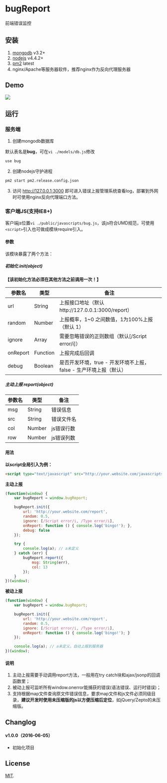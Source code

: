 # bugReport
前端错误监控

## 安装

1. [mongodb](https://www.mongodb.com/cn) v3.2+
2. [nodejs](https://nodejs.org/) v4.4.2+
3. [pm2](https://github.com/Unitech/pm2) latest
4. nginx/Apache等服务器软件，推荐nginx作为反向代理服务器

## Demo

![](http://ww4.sinaimg.cn/large/0060lm7Tgw1f4kpuxytx1j31kw0zkn6p.jpg)

## 运行

### 服务端

1. 创建mongodb数据库

 默认表名是**bug**，可在`vi ./models/db.js`修改
 ```bash
 use bug
 ```

2. 创建nodejs守护进程

 ```bash
 pm2 start pm2.release.config.json
 ```

3. 访问 http://127.0.0.1:3000 即可进入错误上报管理系统查看log，部署到外网时可使用nginx反向代理端口方法。

### 客户端JS(支持IE8+)

客户端js位置`vi ./public/javascripts/bug.js`，该js符合UMD规范，可使用`<script>`引入也可做成模块require引入。

#### 参数

该模块暴露了两个方法：

##### 初始化 init(object)

**【该初始化方法必须在其他方法之前调用一次！】**

参数名 | 类型 | 备注
------|--------|-----------
url | String | 上报接口地址（默认http://127.0.0.1:3000/report）
random | Number | 上报概率，1~0 之间数值，1为100%上报（默认 1）
ignore | Array | 需要忽略错误的正则数组（默认[/Script error/i]）
onReport | Function | 上报完成后回调
debug | Boolean | 是否开发环境，true - 开发环境不上报，false - 生产环境上报（默认）

##### 主动上报 report(object)

参数名 | 类型 | 备注
------|--------|-----------
msg | String | 错误信息
src | String | 错误文件名
col | Number | js错误行数
row | Number | js错误列数

#### 用法

**以script全局引入为例：**

```html
<script type="text/javascript" src="http://your.website.com/javascripts/bug.js"></script>
```

**主动上报**

``` javascript
(function(window) {
	var bugReport = window.bugReport;

	bugReport.init({
		url: 'http://your.website.com/report',
		random: 0.5,
		ignore: [/Script error/i, /Type error/i],
		onReport: function () { console.log('bingo!'); },
		debug: false
	});

	try {
		console.log(a); // a未定义
	} catch (err) {
		bugReport.report({
			msg: String(err),
			col: 13
		});
	}
})(window);
```

**被动上报**

``` javascript
(function(window) {
	var bugReport = window.bugReport;

	bugReport.init({
		url: 'http://your.website.com/report',
		random: 0.5,
		ignore: [/Script error/i, /Type error/i],
		onReport: function () { console.log('bingo!'); }
	});

	console.log(a); // a未定义，自动上报到服务器
})(window);
```

#### 说明

1. 主动上报需要手动调用report方法，一般用在try catch块和ajax/jsonp的回调函数里；
2. 被动上报可监听所有window.onerror能捕获的错误(语法错误、运行时错误)；
3. 支持根据map文件查询原文件错误信息，要求map文件和js文件必须同级目录，**建议开发时使用未压缩版的js以方便压缩后定位**，如jQuery/Zepto的未压缩版。

## Changlog

#### v1.0.0（2016-06-05）

- 初始化项目

## License

[MIT](https://github.com/leolin1229/bugReport/blob/master/LICENSE).